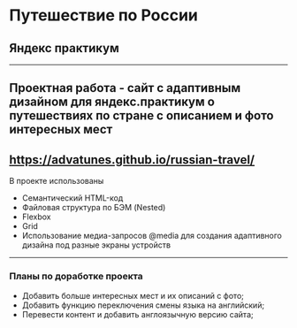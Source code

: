 # Путешествие по России
## Яндекс практикум
------
Проектная работа - сайт с адаптивным дизайном для яндекс.практикум о путешествиях по стране с описанием и фото интересных мест
------
https://advatunes.github.io/russian-travel/
------
В проекте использованы
* Семантический HTML-код
* Файловая структура по БЭМ (Nested)
* Flexbox
* Grid
* Использование медиа-запросов @media для создания адаптивного дизайна под разные экраны устройств
------
### Планы по доработке проекта
* Добавить больше интересных мест и их описаний с фото;
* Добавить функцию переключения смены языка на английский;
* Перевести контент и добавить англоязычную версию сайта;